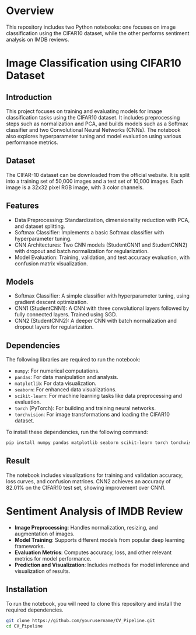 # Overview

This repository includes two Python notebooks: one focuses on image classification using the CIFAR10 dataset, while the other performs sentiment analysis on IMDB reviews.

# Image Classification using CIFAR10 Dataset

## Introduction

This project focuses on training and evaluating models for image classification tasks using the CIFAR10 dataset. It includes preprocessing steps such as normalization and PCA, and builds models such as a Softmax classifier and two Convolutional Neural Networks (CNNs). The notebook also explores hyperparameter tuning and model evaluation using various performance metrics.

## Dataset

The CIFAR-10 dataset can be downloaded from the official website. It is split into a training set of 50,000 images and a test set of 10,000 images. Each image is a 32x32 pixel RGB image, with 3 color channels.

## Features

- Data Preprocessing: Standardization, dimensionality reduction with PCA, and dataset splitting.
- Softmax Classifier: Implements a basic Softmax classifier with hyperparameter tuning.
- CNN Architectures: Two CNN models (StudentCNN1 and StudentCNN2) with dropout and batch normalization for regularization.
- Model Evaluation: Training, validation, and test accuracy evaluation, with confusion matrix visualization.

## Models

- Softmax Classifier: A simple classifier with hyperparameter tuning, using gradient descent optimization.
- CNN1 (StudentCNN1): A CNN with three convolutional layers followed by fully connected layers. Trained using SGD.
- CNN2 (StudentCNN2): A deeper CNN with batch normalization and dropout layers for regularization.

## Dependencies

The following libraries are required to run the notebook:

- `numpy`: For numerical computations.
- `pandas`: For data manipulation and analysis.
- `matplotlib`: For data visualization.
- `seaborn`: For enhanced data visualizations.
- `scikit-learn`: For machine learning tasks like data preprocessing and evaluation.
- `torch` (PyTorch): For building and training neural networks.
- `torchvision`: For image transformations and loading the CIFAR10 dataset.

To install these dependencies, run the following command:

```bash
pip install numpy pandas matplotlib seaborn scikit-learn torch torchvision
```

## Result

The notebook includes visualizations for training and validation accuracy, loss curves, and confusion matrices. CNN2 achieves an accuracy of 82.01% on the CIFAR10 test set, showing improvement over CNN1.

# Sentiment Analysis of IMDB Review

- **Image Preprocessing**: Handles normalization, resizing, and augmentation of images.
- **Model Training**: Supports different models from popular deep learning frameworks.
- **Evaluation Metrics**: Computes accuracy, loss, and other relevant metrics for model performance.
- **Prediction and Visualization**: Includes methods for model inference and visualization of results.

## Installation

To run the notebook, you will need to clone this repository and install the required dependencies.

```bash
git clone https://github.com/yourusername/CV_Pipeline.git
cd CV_Pipeline
